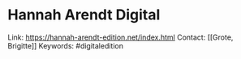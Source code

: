 # Hannah Arendt Digital

Link: https://hannah-arendt-edition.net/index.html
Contact: [[Grote, Brigitte]]
Keywords: #digitaledition